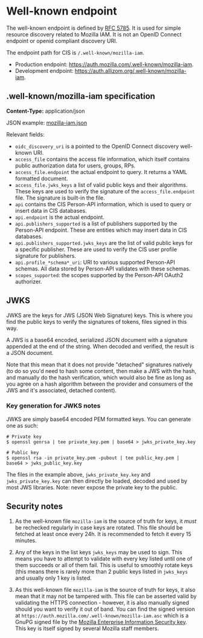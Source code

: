 # Well-known endpoint

The well-known endpoint is defined by [RFC 5785](https://www.ietf.org/rfc/rfc5785.txt).
It is used for simple resource discovery related to Mozilla IAM. It is not an OpenID Connect endpoint or openid
compliant discovery URI.

The endpoint path for CIS is `/.well-known/mozilla-iam`.

- Production endpoint: <https://auth.mozilla.com/.well-known/mozilla-iam>.
- Development endpoint: <https://auth.allizom.org/.well-known/mozilla-iam>.

## .well-known/mozilla-iam specification

**Content-Type:** application/json

JSON example: [mozilla-iam.json](.well-known/mozilla-iam.json)

Relevant fields:

- `oidc_discovery_uri` is a pointed to the OpenID Connect discovery well-known URI.
- `access_file` contains the access file information, which itself contains public authorization data for users, groups,
  RPs.
- `access_file.endpoint` the actual endpoint to query. It returns a YAML formatted document.
- `access_file.jwks_keys` a list of valid public keys and their algorithms. These keys are used to verify the signature
  of the `access_file.endpoint` file. The signature is built-in the file.
- `api` contains the CIS Person-API information, which is used to query or insert data in CIS databases.
- `api.endpoint` is the actual endpoint.
- `api.publishers_supported` is a list of publishers supported by the Person-API endpoint. These are entities which may
  insert data in CIS databases.
- `api.publishers_supported.jwks_keys` are the list of valid public keys for a specific publisher. These are used
  to verify the CIS user profile signature for publishers.
- `api.profile_*schema*_uri`: URI to various supported Person-API schemas. All data stored by Person-API
  validates with these schemas.
- `scopes_supported`: the scopes supported by the Person-API OAuth2 authorizer.

## JWKS

JWKS are the keys for JWS (JSON Web Signature) keys. This is where you find the public keys to verify the signatures
of tokens, files signed in this way.

A JWS is a base64 encoded, serialized JSON document with a signature appended at the end of the string. When decoded and
verified, the result is a JSON document.

Note that this mean that it does not provide "detached" signatures natively (to do so you'd need to hash some content,
then make a JWS with the hash, and manually do the hash verification, which would also be fine as long as you agree on a
hash algorithm between the provider and consumers of the JWS and it's associated, detached content).

### Key generation for JWKS notes

JWKS are simply base64 encoded PEM formatted keys.
You can generate one as such:

```
# Private key
$ openssl genrsa | tee private_key.pem | base64 > jwks_private_key.key

# Public key
$ openssl rsa -in private_key.pem -pubout | tee public_key.pem | base64 > jwks_public_key.key
```

The files in the example above, `jwks_private_key.key` and `jwks_private_key.key` can then directly be loaded, decoded
and used by most JWS libraries. Note: never expose the private key to the public.

## Security notes

1. As the well-known file `mozilla-iam` is the source of truth for keys, it *must* be rechecked regularly in case keys are
rotated. This file should be fetched at least once every 24h. It is recommended to fetch it every 15 minutes.

2. Any of the keys in the list keys `jwks_keys` may be used to sign. This means you have to attempt to validate with
   every key listed until one of them succeeds or all of them fail. This is useful to smoothly rotate keys (this means
there is rarely more than 2 public keys listed in `jwks_keys` and usually only 1 key is listed.

3. As this well-known file `mozilla-iam` is the source of truth for keys, it also mean that it may not be tampered with.
   This file can be asserted valid by validating the HTTPS connection - however, it is also manually signed should you
want to verify it out of band. You can find the signed version at `https://auth.mozilla.com/.well-known/mozilla-iam.asc`
which is a GnuPG signed file by the [Mozilla Enterprise Information Security
key](https://gpg.mozilla.org/pks/lookup?search=infosec%40mozilla.com&op=vindex). This key is itself signed by several
Mozilla staff members.
